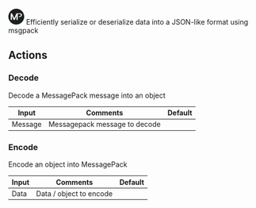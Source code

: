 ![MessagePack](./assets/messagepack.png#connector-icon)
Efficiently serialize or deserialize data into a JSON-like format using msgpack

## Actions

### Decode

Decode a MessagePack message into an object

| Input   | Comments                      | Default |
| ------- | ----------------------------- | ------- |
| Message | Messagepack message to decode |         |

### Encode

Encode an object into MessagePack

| Input | Comments                | Default |
| ----- | ----------------------- | ------- |
| Data  | Data / object to encode |         |
